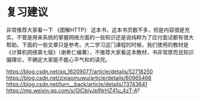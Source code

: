 # 复习建议

⾮常推荐⼤家看⼀下 《图解HTTP》 这本书，这本书⻚数不多，但是内容很是充实，不管是⽤来系统的掌握⽹络⽅⾯的⼀些知识还是说纯粹为了应付⾯试都有很⼤帮助。下⾯的⼀些⽂章只是参考。⼤⼆学习这⻔课程的时候，我们使⽤的教材是 《计算机⽹络第七版》（谢希仁编著），不推荐⼤家看这本教材，书⾮常厚⽽且知识偏理论，不确定⼤家能不能⼼平⽓和的读完。

https://blog.csdn.net/qq_16209077/article/details/52718250
https://blog.csdn.net/zixiaomuwu/article/details/60965466
https://blog.csdn.net/turn__back/article/details/73743641
https://mp.weixin.qq.com/s/GICbiyJpINrHZ41u_4zT-A?